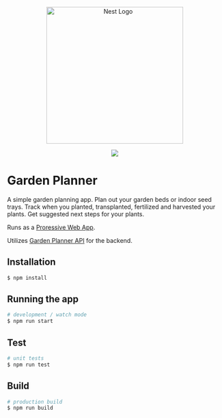 <p align="center">
  <img src="https://user-images.githubusercontent.com/1388138/163386292-72701edb-e8ae-4211-b2e2-8ebd4e144b96.png" width="320" alt="Nest Logo" />
</p>

<p align=center>
  <a href="https://github.com/KaneFreeman/garden-planner/actions/workflows/build.yml"><img src="https://github.com/kanefreeman/garden-planner/workflows/Build/badge.svg?branch=main" /></a>
</p>

# Garden Planner

A simple garden planning app. Plan out your garden beds or indoor seed trays. Track when you planted, transplanted, fertilized and harvested your plants. Get suggested next steps for your plants.

Runs as a [Proressive Web App](https://web.dev/progressive-web-apps/).

Utilizes [Garden Planner API](https://github.com/KaneFreeman/garden-planner-api) for the backend.

## Installation

```bash
$ npm install
```

## Running the app

```bash
# development / watch mode
$ npm run start
```

## Test

```bash
# unit tests
$ npm run test
```

## Build

```bash
# production build
$ npm run build
```
